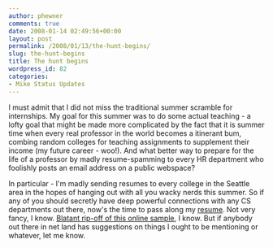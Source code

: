 ```yaml
---
author: phewner
comments: true
date: 2008-01-14 02:49:56+00:00
layout: post
permalink: /2008/01/13/the-hunt-begins/
slug: the-hunt-begins
title: The hunt begins
wordpress_id: 82
categories:
- Mike Status Updates
---
```


I must admit that I did not miss the traditional summer scramble for internships.  My goal for this summer was to do some actual teaching - a lofty goal that might be made more complicated by the fact that it is summer time when every real professor in the world becomes a itinerant bum, combing random colleges for teaching assignments to supplement their income (my future career - woo!).  And what better way to prepare for the life of a professor by madly resume-spamming to every HR department who foolishly posts an email address on a public webspace?

In particular - I'm madly sending resumes to every college in the Seattle area in the hopes of hanging out with all you wacky nerds this summer.  So if any of you should secretly have deep powerful connections with any CS departments out there, now's the time to pass along my [resume](http://technofetish.net/buffaloblog/wp-content/uploads/2008/01/hewner-res-noemail.pdf).  Not very fancy, I know.  [Blatant rip-off of this online sample](http://www.mcnabbs.org/andrew/linux/latexres/), I know.  But if anybody out there in net land has suggestions on things I ought to be mentioning or whatever, let me know.
